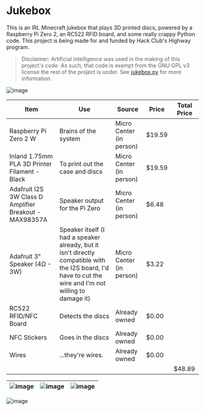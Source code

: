 # Jukebox
This is an IRL Minecraft jukebox that plays 3D printed discs, powered by a Raspberry Pi Zero 2, an RC522 RFID board, and some really crappy Python code. This project is being made for and funded by Hack Club's Highway program.

> Disclaimer: Artificial intelligence was used in the making of this project's code. As such, that code is exempt from the GNU GPL v3 license the rest of the project is under. See [jukebox.py](jukebox.py) for more information.

![image](https://github.com/user-attachments/assets/04b071e2-725f-4924-a09f-d1b032244e43)

| Item | Use | Source | Price | Total Price |
| ---- | --- | ------ | ----- | ----------- |
| Raspberry Pi Zero 2 W | Brains of the system | Micro Center (in person) | $19.59 |   |
| Inland 1.75mm PLA 3D Printer Filament - Black | To print out the case and discs | Micro Center (in person) | $19.59 |   |
| Adafruit I2S 3W Class D Amplifier Breakout - MAX98357A | Speaker output for the Pi Zero | Micro Center (in person) | $6.48 |   |
| Adafruit 3" Speaker (4Ω - 3W) | Speaker itself (I had a speaker already, but it isn't directly compatible with the I2S board, I'd have to cut the wire and I'm not willing to damage it) | Micro Center (in person) | $3.22 |   |
| RC522 RFID/NFC Board | Detects the discs | Already owned | $0.00 |   |
| NFC Stickers | Goes in the discs | Already owned | $0.00 |   |
| Wires | ...they're wires. | Already owned | $0.00 |   |
|   |   |   |   | $48.89 |

| ![image](https://github.com/user-attachments/assets/6ddf1e7d-b430-4ca8-8f11-84782a7a69dc) | ![image](https://i.imgur.com/0uyaF67.gif) | ![image](https://github.com/user-attachments/assets/869f27f0-e488-4049-ba7c-2f3eb5a44445) |
| --- | --- | --- |

![image](https://github.com/user-attachments/assets/b0021360-4e9b-4665-be4c-df6bd7f4c321)

